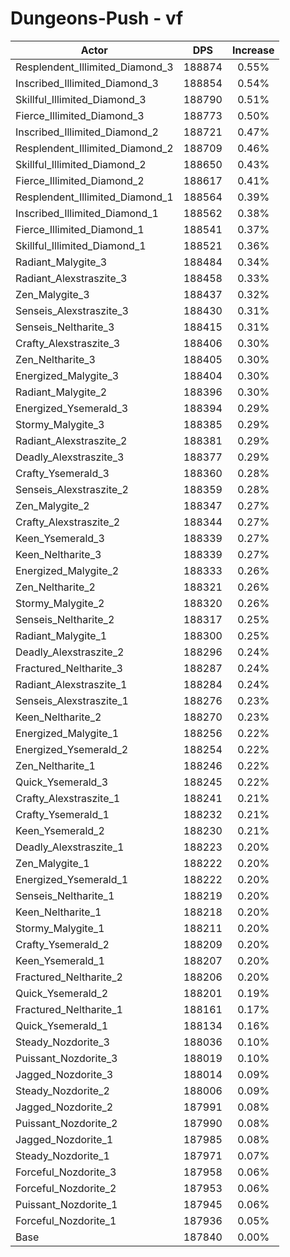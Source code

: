 # Dungeons-Push - vf
| Actor | DPS | Increase |
|---|:---:|:---:|
|Resplendent_Illimited_Diamond_3|188874|0.55%|
|Inscribed_Illimited_Diamond_3|188854|0.54%|
|Skillful_Illimited_Diamond_3|188790|0.51%|
|Fierce_Illimited_Diamond_3|188773|0.50%|
|Inscribed_Illimited_Diamond_2|188721|0.47%|
|Resplendent_Illimited_Diamond_2|188709|0.46%|
|Skillful_Illimited_Diamond_2|188650|0.43%|
|Fierce_Illimited_Diamond_2|188617|0.41%|
|Resplendent_Illimited_Diamond_1|188564|0.39%|
|Inscribed_Illimited_Diamond_1|188562|0.38%|
|Fierce_Illimited_Diamond_1|188541|0.37%|
|Skillful_Illimited_Diamond_1|188521|0.36%|
|Radiant_Malygite_3|188484|0.34%|
|Radiant_Alexstraszite_3|188458|0.33%|
|Zen_Malygite_3|188437|0.32%|
|Senseis_Alexstraszite_3|188430|0.31%|
|Senseis_Neltharite_3|188415|0.31%|
|Crafty_Alexstraszite_3|188406|0.30%|
|Zen_Neltharite_3|188405|0.30%|
|Energized_Malygite_3|188404|0.30%|
|Radiant_Malygite_2|188396|0.30%|
|Energized_Ysemerald_3|188394|0.29%|
|Stormy_Malygite_3|188385|0.29%|
|Radiant_Alexstraszite_2|188381|0.29%|
|Deadly_Alexstraszite_3|188377|0.29%|
|Crafty_Ysemerald_3|188360|0.28%|
|Senseis_Alexstraszite_2|188359|0.28%|
|Zen_Malygite_2|188347|0.27%|
|Crafty_Alexstraszite_2|188344|0.27%|
|Keen_Ysemerald_3|188339|0.27%|
|Keen_Neltharite_3|188339|0.27%|
|Energized_Malygite_2|188333|0.26%|
|Zen_Neltharite_2|188321|0.26%|
|Stormy_Malygite_2|188320|0.26%|
|Senseis_Neltharite_2|188317|0.25%|
|Radiant_Malygite_1|188300|0.25%|
|Deadly_Alexstraszite_2|188296|0.24%|
|Fractured_Neltharite_3|188287|0.24%|
|Radiant_Alexstraszite_1|188284|0.24%|
|Senseis_Alexstraszite_1|188276|0.23%|
|Keen_Neltharite_2|188270|0.23%|
|Energized_Malygite_1|188256|0.22%|
|Energized_Ysemerald_2|188254|0.22%|
|Zen_Neltharite_1|188246|0.22%|
|Quick_Ysemerald_3|188245|0.22%|
|Crafty_Alexstraszite_1|188241|0.21%|
|Crafty_Ysemerald_1|188232|0.21%|
|Keen_Ysemerald_2|188230|0.21%|
|Deadly_Alexstraszite_1|188223|0.20%|
|Zen_Malygite_1|188222|0.20%|
|Energized_Ysemerald_1|188222|0.20%|
|Senseis_Neltharite_1|188219|0.20%|
|Keen_Neltharite_1|188218|0.20%|
|Stormy_Malygite_1|188211|0.20%|
|Crafty_Ysemerald_2|188209|0.20%|
|Keen_Ysemerald_1|188207|0.20%|
|Fractured_Neltharite_2|188206|0.20%|
|Quick_Ysemerald_2|188201|0.19%|
|Fractured_Neltharite_1|188161|0.17%|
|Quick_Ysemerald_1|188134|0.16%|
|Steady_Nozdorite_3|188036|0.10%|
|Puissant_Nozdorite_3|188019|0.10%|
|Jagged_Nozdorite_3|188014|0.09%|
|Steady_Nozdorite_2|188006|0.09%|
|Jagged_Nozdorite_2|187991|0.08%|
|Puissant_Nozdorite_2|187990|0.08%|
|Jagged_Nozdorite_1|187985|0.08%|
|Steady_Nozdorite_1|187971|0.07%|
|Forceful_Nozdorite_3|187958|0.06%|
|Forceful_Nozdorite_2|187953|0.06%|
|Puissant_Nozdorite_1|187945|0.06%|
|Forceful_Nozdorite_1|187936|0.05%|
|Base|187840|0.00%|
